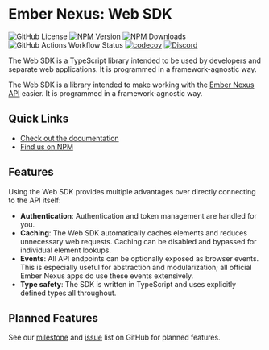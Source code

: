 # Ember Nexus: Web SDK

![GitHub License](https://img.shields.io/github/license/ember-nexus/web-sdk)
[![NPM Version](https://img.shields.io/npm/v/%40ember-nexus%2Fweb-sdk)](https://www.npmjs.com/package/@ember-nexus/web-sdk)
![NPM Downloads](https://img.shields.io/npm/dm/%40ember-nexus%2Fweb-sdk)
![GitHub Actions Workflow Status](https://img.shields.io/github/actions/workflow/status/ember-nexus/web-sdk/ci-test.yml?label=CI)
[![codecov](https://codecov.io/gh/ember-nexus/web-sdk/branch/main/graph/badge.svg?token=N4U7IE0DK0)](https://codecov.io/gh/ember-nexus/web-sdk)
[![Discord](https://img.shields.io/discord/1135243882360221787?logo=discord&color=%235865f2)](https://discord.gg/qbQFBrJrRC)

The Web SDK is a TypeScript library intended to be used by developers and separate web applications.
It is programmed in a framework-agnostic way.

The Web SDK is a library intended to make working with the [Ember Nexus API](https://github.com/ember-nexus/api)
easier.
It is programmed in a framework-agnostic way.

## Quick Links

- [Check out the documentation](https://ember-nexus.github.io/web-sdk)
- [Find us on NPM](https://www.npmjs.com/package/@ember-nexus/web-sdk)

## Features

Using the Web SDK provides multiple advantages over directly connecting to the API itself:

- **Authentication**: Authentication and token management are handled for you.
- **Caching**: The Web SDK automatically caches elements and reduces unnecessary web requests. Caching can be disabled
  and bypassed for individual element lookups.
- **Events**: All API endpoints can be optionally exposed as browser events. This is especially useful for abstraction
  and modularization; all official Ember Nexus apps do use these events extensively.
- **Type safety**: The SDK is written in TypeScript and uses explicitly defined types all throughout.

## Planned Features

See our [milestone](https://github.com/ember-nexus/web-sdk/milestones) and
[issue](https://github.com/ember-nexus/web-sdk/issues) list on GitHub for planned features.
